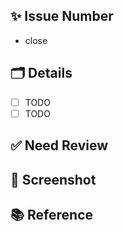 ## ✨ Issue Number

- close 

## 🗂️ Details

- [ ] TODO
- [ ] TODO

## ✅ Need Review


## 📸 Screenshot


## 📚 Reference

